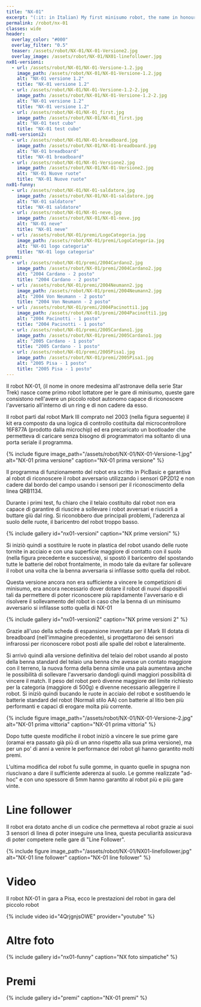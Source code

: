 ```yaml
---
title: "NX-01"
excerpt: "(:it: in Italian) My first minisumo robot, the name in honour of the Star Trek starship, was built with a Mark III board, and used two infrared sensors. A curved blade was projected to lift off the minisumo enemy. The code written inside micro was PicBasic a embedded version of basic."
permalink: /robot/nx-01
classes: wide
header:
  overlay_color: "#000"
  overlay_filter: "0.5"
  teaser: /assets/robot/NX-01/NX-01-Versione2.jpg
  overlay_image: /assets/robot/NX-01/NX01-linefollower.jpg
nx01-versioni:
  - url: /assets/robot/NX-01/NX-01-Versione-1.2.jpg
    image_path: /assets/robot/NX-01/NX-01-Versione-1.2.jpg
    alt: "NX-01 versione 1.2"
    title: "NX-01 versione 1.2"
  - url: /assets/robot/NX-01/NX-01-Versione-1.2-2.jpg
    image_path: /assets/robot/NX-01/NX-01-Versione-1.2-2.jpg
    alt: "NX-01 versione 1.2"
    title: "NX-01 versione 1.2"
  - url: /assets/robot/NX-01/NX-01_first.jpg
    image_path: /assets/robot/NX-01/NX-01_first.jpg
    alt: "NX-01 test cubo"
    title: "NX-01 test cubo"
nx01-versioni2:
  - url: /assets/robot/NX-01/NX-01-breadboard.jpg
    image_path: /assets/robot/NX-01/NX-01-breadboard.jpg
    alt: "NX-01 breadboard"
    title: "NX-01 breadboard"
  - url: /assets/robot/NX-01/NX-01-Versione2.jpg
    image_path: /assets/robot/NX-01/NX-01-Versione2.jpg
    alt: "NX-01 Nuove ruote"
    title: "NX-01 Nuove ruote"
nx01-funny:
  - url: /assets/robot/NX-01/NX-01-saldatore.jpg
    image_path: /assets/robot/NX-01/NX-01-saldatore.jpg
    alt: "NX-01 saldatore"
    title: "NX-01 saldatore"
  - url: /assets/robot/NX-01/NX-01-neve.jpg
    image_path: /assets/robot/NX-01/NX-01-neve.jpg
    alt: "NX-01 neve"
    title: "NX-01 neve"
  - url: /assets/robot/NX-01/premi/LogoCategoria.jpg
    image_path: /assets/robot/NX-01/premi/LogoCategoria.jpg
    alt: "NX-01 logo categoria"
    title: "NX-01 logo categoria"
premi:
  - url: /assets/robot/NX-01/premi/2004Cardano2.jpg
    image_path: /assets/robot/NX-01/premi/2004Cardano2.jpg
    alt: "2004 Cardano - 2 posto"
    title: "2004 Cardano - 2 posto"
  - url: /assets/robot/NX-01/premi/2004Neumann2.jpg
    image_path: /assets/robot/NX-01/premi/2004Neumann2.jpg
    alt: "2004 Von Neumann - 2 posto"
    title: "2004 Von Neumann - 2 posto"
  - url: /assets/robot/NX-01/premi/2004Pacinotti1.jpg
    image_path: /assets/robot/NX-01/premi/2004Pacinotti1.jpg
    alt: "2004 Pacinotti - 1 posto"
    title: "2004 Pacinotti - 1 posto"
  - url: /assets/robot/NX-01/premi/2005Cardano1.jpg
    image_path: /assets/robot/NX-01/premi/2005Cardano1.jpg
    alt: "2005 Cardano - 1 posto"
    title: "2005 Cardano - 1 posto"
  - url: /assets/robot/NX-01/premi/2005Pisa1.jpg
    image_path: /assets/robot/NX-01/premi/2005Pisa1.jpg
    alt: "2005 Pisa - 1 posto"
    title: "2005 Pisa - 1 posto"
---
```


Il robot NX-01, (il nome in onore medesima all'astronave della serie Star Trek) nasce come primo robot lottatore per le gare di minisumo, queste gare consistono nell'avere un piccolo robot autonomo capace di riconoscere l'avversario all'interno di un ring e di non cadere da esso.

Il robot partì dal robot Mark III comprato nel 2003 (nella figura seguente) il kit era composto da una logica di controllo costituita dal microcontrollore 16F877A (prodotto dalla microchip) ed era precaricato un bootloader che permetteva di caricare senza bisogno di programmatori ma soltanto di una porta seriale il programma.

{% include figure image_path="/assets/robot/NX-01/NX-01-Versione-1.jpg" alt="NX-01 prima versione" caption="NX-01 prima versione" %}

Il programma di funzionamento del robot era scritto in PicBasic e garantiva al robot di riconoscere il robot avversario utilizzando i sensori GP2D12 e non cadere dal bordo del campo usando i sensori per il riconoscimento della linea QRB1134.

Durante i primi test, fu chiaro che il telaio costituito dal robot non era capace di garantire di riuscire a sollevare i robot avversari e riuscirli a buttare giù dal ring. Si riconobbero due principali problemi, l'aderenza al suolo delle ruote, il baricentro del robot troppo basso.

{% include gallery id="nx01-versioni" caption="NX prime versioni" %}

Si iniziò quindi a sostituire le ruote in plastica del robot usando delle ruote tornite in acciaio e con una superficie maggiore di contatto con il suolo (nella figura precedente e successiva), si spostò il baricentro del spostando tutte le batterie del robot frontalmente, in modo tale da evitare far sollevare il robot una volta che la benna avversaria si infilasse sotto quella del robot.

Questa versione ancora non era sufficiente a vincere le competizioni di minisumo, era ancora necessario dover dotare il robot di nuovi dispositivi tali da permettere di poter riconoscere più rapidamente l'avversario e di risolvere il sollevamento del robot in caso che la benna di un minisumo avversario si infilasse sotto quella di NX-01

{% include gallery id="nx01-versioni2" caption="NX prime versioni 2" %}

Grazie all'uso della scheda di espansione inventata per il Mark III dotata di breadboard (nell'immagine precedente), si progettarono dei sensori infrarossi per riconoscere robot posti alle spalle del robot e lateralmente.

Si arrivò quindi alla versione definitiva del telaio del robot usando al posto della benna standard del telaio una benna che avesse un contato maggiore con il terreno, la nuova forma della benna simile una pala aumentava anche le possibilità di sollevare l'avversario dandogli quindi maggiori possibilità di vincere il match. Il peso del robot però divenne maggiore del limite richiesto per la categoria (maggiore di 500g) e divenne necessario alleggerire il robot. Si iniziò quindi bucando le ruote in acciaio del robot e sostituendo le batterie standard del robot (Normali stilo AA) con batterie al litio ben più performanti e capaci di erogare molta più corrente.

{% include figure image_path="/assets/robot/NX-01/NX-01-Versione-2.jpg" alt="NX-01 prima vittoria" caption="NX-01 prima vittoria" %}

Dopo tutte queste modifiche il robot iniziò a vincere le sue prime gare (oramai era passato già più di un anno rispetto alla sua prima versione), ma per un po' di anni a venire le performance del robot gli hanno garantito molti premi.

L'ultima modifica del robot fu sulle gomme, in quanto quelle in spugna non riuscivano a dare il sufficiente aderenza al suolo. Le gomme realizzate "ad-hoc" e con uno spessore di 5mm hanno garantito al robot più e più gare vinte.

# Line follower

Il robot era dotato anche di un codice che permetteva al robot grazie ai suoi 3 sensori di linea di poter inseguire una linea, questa peculiarità assicurava di poter competere nelle gare di "Line Follower".

{% include figure image_path="/assets/robot/NX-01/NX01-linefollower.jpg" alt="NX-01 line follower" caption="NX-01 line follower" %}

# Video

Il robot NX-01 in gara a Pisa, ecco le prestazioni del robot in gara del piccolo robot

{% include video id="4QrjgnjsOWE" provider="youtube" %}

# Altre foto

{% include gallery id="nx01-funny" caption="NX foto simpatiche" %}

# Premi

{% include gallery id="premi" caption="NX-01 premi" %}